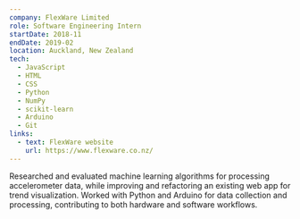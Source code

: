 ```yaml
---
company: FlexWare Limited
role: Software Engineering Intern
startDate: 2018-11
endDate: 2019-02
location: Auckland, New Zealand
tech:
  - JavaScript
  - HTML
  - CSS
  - Python
  - NumPy
  - scikit-learn
  - Arduino
  - Git
links:
  - text: FlexWare website
    url: https://www.flexware.co.nz/
---
```


Researched and evaluated machine learning algorithms for processing accelerometer data, while improving and refactoring an existing web app for trend visualization. Worked with Python and Arduino for data collection and processing, contributing to both hardware and software workflows.
